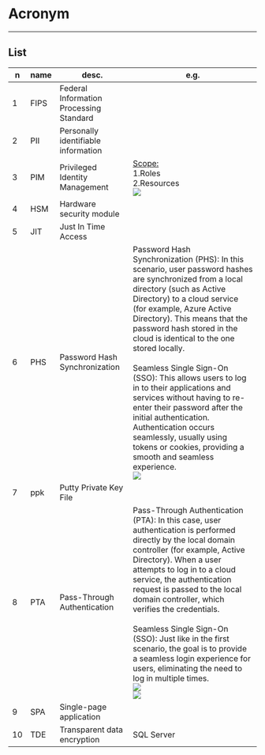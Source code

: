 # Acronym

---

## List
|n|name|desc.|e.g.|
|-|----|-----|----|
|1|FIPS|Federal Information Processing Standard|
|2|PII|Personally identifiable information|
|3|PIM|Privileged Identity Management|<ins>Scope:</ins><br/>1.Roles<br/>2.Resources<br/><img src="https://i.imgur.com/hSw2SSu.png">|
|4|HSM|Hardware security module|
|5|JIT|Just In Time Access||
|6|PHS|Password Hash Synchronization|Password Hash Synchronization (PHS): In this scenario, user password hashes are synchronized from a local directory (such as Active Directory) to a cloud service (for example, Azure Active Directory). This means that the password hash stored in the cloud is identical to the one stored locally.<br/><br/>Seamless Single Sign-On (SSO): This allows users to log in to their applications and services without having to re-enter their password after the initial authentication. Authentication occurs seamlessly, usually using tokens or cookies, providing a smooth and seamless experience.<br/><img src="https://i.imgur.com/metcEWK.png">|
|7|ppk|Putty Private Key File|
|8|PTA|Pass-Through Authentication|Pass-Through Authentication (PTA): In this case, user authentication is performed directly by the local domain controller (for example, Active Directory). When a user attempts to log in to a cloud service, the authentication request is passed to the local domain controller, which verifies the credentials.<br/><br/>Seamless Single Sign-On (SSO): Just like in the first scenario, the goal is to provide a seamless login experience for users, eliminating the need to log in multiple times.<br/><img src="https://i.imgur.com/zEx6nJo.png"><br/><img src="https://i.imgur.com/2Z28rhp.png">|
|9|SPA|Single-page application|
|10|TDE|Transparent data encryption|SQL Server|
